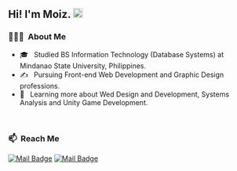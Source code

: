 <h2> Hi! I'm Moiz. <img src="https://user-images.githubusercontent.com/1303154/88677602-1635ba80-d120-11ea-84d8-d263ba5fc3c0.gif" width="20px" height="20px" alt="hi"> </h2>

<h3> 👨🏻‍💻 &nbsp;About Me </h3>

- 🎓 &nbsp; Studied BS Information Technology (Database Systems) at Mindanao State University, Philippines.
- ✍️ &nbsp; Pursuing Front-end Web Development and Graphic Design professions.
- 🌱 &nbsp; Learning more about Wed Design and Development, Systems Analysis and Unity Game Development.

<br/>
<h3> 📫 &nbsp;Reach Me </h3>

[![Mail Badge](https://img.shields.io/badge/Gmail-D14836?style=for-the-badge&logo=gmail&logoColor=white
)](mailto:abdulmoiz.solaiman@gmail.com)
[![Mail Badge](https://img.shields.io/badge/LinkedIn-0077B5?style=for-the-badge&logo=linkedin&logoColor=white)](https://www.linkedin.com/in/abdulmoiz-solaiman)

<!---
amsolaiman/amsolaiman is a ✨ special ✨ repository because its `README.md` (this file) appears on your GitHub profile.
You can click the Preview link to take a look at your changes.
--->
